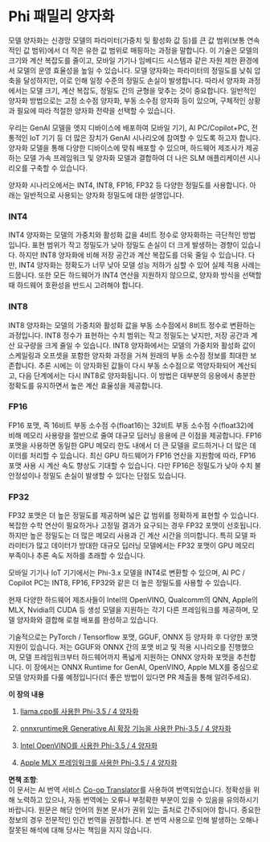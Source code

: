<!--
CO_OP_TRANSLATOR_METADATA:
{
  "original_hash": "d658062de70b131ef4c0bff69b5fc70e",
  "translation_date": "2025-07-16T21:43:39+00:00",
  "source_file": "md/01.Introduction/04/QuantifyingPhi.md",
  "language_code": "ko"
}
-->
# **Phi 패밀리 양자화**

모델 양자화는 신경망 모델의 파라미터(가중치 및 활성화 값 등)를 큰 값 범위(보통 연속적인 값 범위)에서 더 작은 유한 값 범위로 매핑하는 과정을 말합니다. 이 기술은 모델의 크기와 계산 복잡도를 줄이고, 모바일 기기나 임베디드 시스템과 같은 자원 제한 환경에서 모델의 운영 효율성을 높일 수 있습니다. 모델 양자화는 파라미터의 정밀도를 낮춰 압축을 달성하지만, 이로 인해 일정 수준의 정밀도 손실이 발생합니다. 따라서 양자화 과정에서는 모델 크기, 계산 복잡도, 정밀도 간의 균형을 맞추는 것이 중요합니다. 일반적인 양자화 방법으로는 고정 소수점 양자화, 부동 소수점 양자화 등이 있으며, 구체적인 상황과 필요에 따라 적절한 양자화 전략을 선택할 수 있습니다.

우리는 GenAI 모델을 엣지 디바이스에 배포하여 모바일 기기, AI PC/Copilot+PC, 전통적인 IoT 기기 등 더 많은 장치가 GenAI 시나리오에 참여할 수 있도록 하고자 합니다. 양자화 모델을 통해 다양한 디바이스에 맞춰 배포할 수 있으며, 하드웨어 제조사가 제공하는 모델 가속 프레임워크 및 양자화 모델과 결합하여 더 나은 SLM 애플리케이션 시나리오를 구축할 수 있습니다.

양자화 시나리오에서는 INT4, INT8, FP16, FP32 등 다양한 정밀도를 사용합니다. 아래는 일반적으로 사용되는 양자화 정밀도에 대한 설명입니다.

### **INT4**

INT4 양자화는 모델의 가중치와 활성화 값을 4비트 정수로 양자화하는 극단적인 방법입니다. 표현 범위가 작고 정밀도가 낮아 정밀도 손실이 더 크게 발생하는 경향이 있습니다. 하지만 INT8 양자화에 비해 저장 공간과 계산 복잡도를 더욱 줄일 수 있습니다. 다만, INT4 양자화는 정확도가 너무 낮아 모델 성능 저하가 심할 수 있어 실제 적용 사례는 드뭅니다. 또한 모든 하드웨어가 INT4 연산을 지원하지 않으므로, 양자화 방식을 선택할 때 하드웨어 호환성을 반드시 고려해야 합니다.

### **INT8**

INT8 양자화는 모델의 가중치와 활성화 값을 부동 소수점에서 8비트 정수로 변환하는 과정입니다. INT8 정수가 표현하는 수치 범위는 작고 정밀도는 낮지만, 저장 공간과 계산 요구량을 크게 줄일 수 있습니다. INT8 양자화에서는 모델의 가중치와 활성화 값이 스케일링과 오프셋을 포함한 양자화 과정을 거쳐 원래의 부동 소수점 정보를 최대한 보존합니다. 추론 시에는 이 양자화된 값들이 다시 부동 소수점으로 역양자화되어 계산되고, 다음 단계에서는 다시 INT8로 양자화됩니다. 이 방법은 대부분의 응용에서 충분한 정확도를 유지하면서 높은 계산 효율성을 제공합니다.

### **FP16**

FP16 포맷, 즉 16비트 부동 소수점 수(float16)는 32비트 부동 소수점 수(float32)에 비해 메모리 사용량을 절반으로 줄여 대규모 딥러닝 응용에 큰 이점을 제공합니다. FP16 포맷을 사용하면 동일한 GPU 메모리 한도 내에서 더 큰 모델을 로드하거나 더 많은 데이터를 처리할 수 있습니다. 최신 GPU 하드웨어가 FP16 연산을 지원함에 따라, FP16 포맷 사용 시 계산 속도 향상도 기대할 수 있습니다. 다만 FP16은 정밀도가 낮아 수치 불안정성이나 정밀도 손실이 발생할 수 있다는 단점도 있습니다.

### **FP32**

FP32 포맷은 더 높은 정밀도를 제공하며 넓은 값 범위를 정확하게 표현할 수 있습니다. 복잡한 수학 연산이 필요하거나 고정밀 결과가 요구되는 경우 FP32 포맷이 선호됩니다. 하지만 높은 정밀도는 더 많은 메모리 사용과 긴 계산 시간을 의미합니다. 특히 모델 파라미터가 많고 데이터가 방대한 대규모 딥러닝 모델에서는 FP32 포맷이 GPU 메모리 부족이나 추론 속도 저하를 초래할 수 있습니다.

모바일 기기나 IoT 기기에서는 Phi-3.x 모델을 INT4로 변환할 수 있으며, AI PC / Copilot PC는 INT8, FP16, FP32와 같은 더 높은 정밀도를 사용할 수 있습니다.

현재 다양한 하드웨어 제조사들이 Intel의 OpenVINO, Qualcomm의 QNN, Apple의 MLX, Nvidia의 CUDA 등 생성 모델을 지원하는 각기 다른 프레임워크를 제공하며, 모델 양자화와 결합해 로컬 배포를 완성하고 있습니다.

기술적으로는 PyTorch / Tensorflow 포맷, GGUF, ONNX 등 양자화 후 다양한 포맷 지원이 있습니다. 저는 GGUF와 ONNX 간의 포맷 비교 및 적용 시나리오를 진행했으며, 모델 프레임워크부터 하드웨어까지 폭넓게 지원하는 ONNX 양자화 포맷을 추천합니다. 이 장에서는 ONNX Runtime for GenAI, OpenVINO, Apple MLX를 중심으로 모델 양자화를 다룰 예정입니다(더 좋은 방법이 있다면 PR 제출을 통해 알려주세요).

**이 장의 내용**

1. [llama.cpp를 사용한 Phi-3.5 / 4 양자화](./UsingLlamacppQuantifyingPhi.md)

2. [onnxruntime용 Generative AI 확장 기능을 사용한 Phi-3.5 / 4 양자화](./UsingORTGenAIQuantifyingPhi.md)

3. [Intel OpenVINO를 사용한 Phi-3.5 / 4 양자화](./UsingIntelOpenVINOQuantifyingPhi.md)

4. [Apple MLX 프레임워크를 사용한 Phi-3.5 / 4 양자화](./UsingAppleMLXQuantifyingPhi.md)

**면책 조항**:  
이 문서는 AI 번역 서비스 [Co-op Translator](https://github.com/Azure/co-op-translator)를 사용하여 번역되었습니다. 정확성을 위해 노력하고 있으나, 자동 번역에는 오류나 부정확한 부분이 있을 수 있음을 유의하시기 바랍니다. 원문은 해당 언어의 원본 문서가 권위 있는 출처로 간주되어야 합니다. 중요한 정보의 경우 전문적인 인간 번역을 권장합니다. 본 번역 사용으로 인해 발생하는 오해나 잘못된 해석에 대해 당사는 책임을 지지 않습니다.